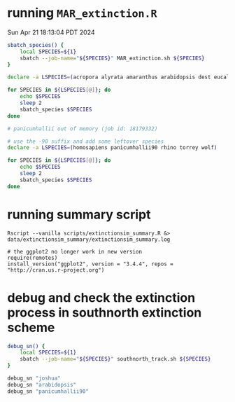 # running `MAR_extinction.R`

Sun Apr 21 18:13:04 PDT 2024

```bash
sbatch_species() {
    local SPECIES=${1}
    sbatch --job-name="${SPECIES}" MAR_extinction.sh ${SPECIES}
}

declare -a LSPECIES=(acropora alyrata amaranthus arabidopsis dest eucalyptus joshua mimulus mosquito panicum panicumhallii peromyscus populus songbird warbler)

for SPECIES in ${LSPECIES[@]}; do
    echo $SPECIES
    sleep 2
    sbatch_species $SPECIES
done

# panicumhallii out of memory (job id: 18179332)

# use the -90 suffix and add some leftover species
declare -a LSPECIES=(homosapiens panicumhallii90 rhino torrey wolf)

for SPECIES in ${LSPECIES[@]}; do
    echo $SPECIES
    sleep 2
    sbatch_species $SPECIES
done
```

# running summary script 

```
Rscript --vanilla scripts/extinctionsim_summary.R &> data/extinctionsim_summary/extinctionsim_summary.log

# the ggplot2 no longer work in new version
require(remotes)
install_version("ggplot2", version = "3.4.4", repos = "http://cran.us.r-project.org")

```

# debug and check the extinction process in southnorth extinction scheme


```bash
debug_sn() {
    local SPECIES=${1}
    sbatch --job-name="${SPECIES}" southnorth_track.sh ${SPECIES}
}

debug_sn "joshua"
debug_sn "arabidopsis"
debug_sn "panicumhallii90"
```

